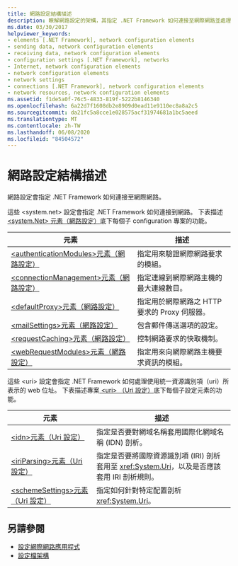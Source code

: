 ```yaml
---
title: 網路設定結構描述
description: 瞭解網路設定的架構，其指定 .NET Framework 如何連接至網際網路並處理 Uri。
ms.date: 03/30/2017
helpviewer_keywords:
- elements [.NET Framework], network configuration elements
- sending data, network configuration elements
- receiving data, network configuration elements
- configuration settings [.NET Framework], networks
- Internet, network configuration elements
- network configuration elements
- network settings
- connections [.NET Framework], network configuration elements
- network resources, network configuration elements
ms.assetid: f1de5a0f-76c5-4833-819f-5222b8146340
ms.openlocfilehash: 6a22d7f1608db2e8909d0ead11e9110ec8a8a2c5
ms.sourcegitcommit: da21fc5a8cce1e028575acf31974681a1bc5aeed
ms.translationtype: MT
ms.contentlocale: zh-TW
ms.lasthandoff: 06/08/2020
ms.locfileid: "84504572"
---
```

# <a name="network-settings-schema"></a>網路設定結構描述
網路設定會指定 .NET Framework 如何連接至網際網路。

這些 \<system.net> 設定會指定 .NET Framework 如何連接到網路。 下表描述[ \<system.Net> 元素（網路設定）](system-net-element-network-settings.md)底下每個子 configuration 專案的功能。  
  
|元素|描述|  
|-------------|-----------------|  
|[\<authenticationModules>元素（網路設定）](authenticationmodules-element-network-settings.md)|指定用來驗證網際網路要求的模組。|  
|[\<connectionManagement>元素（網路設定）](connectionmanagement-element-network-settings.md)|指定連線到網際網路主機的最大連線數目。|  
|[\<defaultProxy>元素（網路設定）](defaultproxy-element-network-settings.md)|指定用於網際網路之 HTTP 要求的 Proxy 伺服器。|  
|[\<mailSettings>元素（網路設定）](mailsettings-element-network-settings.md)|包含郵件傳送選項的設定。|  
|[\<requestCaching>元素（網路設定）](requestcaching-element-network-settings.md)|控制網路要求的快取機制。|  
|[\<webRequestModules>元素（網路設定）](webrequestmodules-element-network-settings.md)|指定用來向網際網路主機要求資訊的模組。|  
  
這些 \<uri> 設定會指定 .NET Framework 如何處理使用統一資源識別項（uri）所表示的 web 位址。 下表描述專案[ \<uri> （Uri 設定）](uri-element-uri-settings.md)底下每個子設定元素的功能。  
  
|元素|描述|  
|-------------|-----------------|  
|[\<idn>元素（Uri 設定）](idn-element-uri-settings.md)|指定是否要對網域名稱套用國際化網域名稱 (IDN) 剖析。|  
|[\<iriParsing>元素（Uri 設定）](iriparsing-element-uri-settings.md)|指定是否要將國際資源識別項 (IRI) 剖析套用至 <xref:System.Uri>，以及是否應該套用 IRI 剖析規則。|  
|[\<schemeSettings>元素（Uri 設定）](schemesettings-element-uri-settings.md)|指定如何針對特定配置剖析 <xref:System.Uri>。|  
  
## <a name="see-also"></a>另請參閱

- [設定網際網路應用程式](../../../network-programming/configuring-internet-applications.md)
- [設定檔架構](../index.md)
